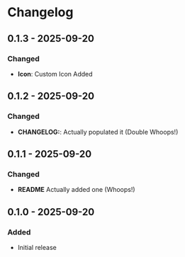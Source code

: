 # Changelog

## 0.1.3 - 2025-09-20

### Changed

- **Icon**: Custom Icon Added

## 0.1.2 - 2025-09-20

### Changed
- **CHANGELOG:**: Actually populated it (Double Whoops!)

## 0.1.1 - 2025-09-20

### Changed
- **README** Actually added one (Whoops!)

## 0.1.0 - 2025-09-20

### Added
- Initial release


